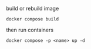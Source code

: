 build or rebuild image
```
docker compose build
```

then run containers
```
docker compose -p <name> up -d
```